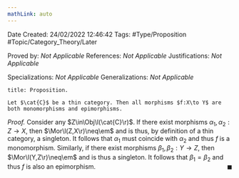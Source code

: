 ```yaml
---
mathLink: auto
---
```


<div class="topSpace"></div>

Date Created: 24/02/2022 12:46:42
Tags: #Type/Proposition #Topic/Category_Theory/Later

Proved by: <i>Not Applicable</i>
References: <i>Not Applicable</i>
Justifications: <i>Not Applicable</i>

Specializations: <i>Not Applicable</i>
Generalizations: <i>Not Applicable</i>

``` ad-Proposition
title: Proposition.

Let $\cat{C}$ be a thin category. Then all morphisms $f:X\to Y$ are both monomorphisms and epimorphisms.

```

<i>Proof.</i> Consider any $Z\in\Obj\l(\cat{C}\r)$. If there exist morphisms $\alpha_1,\alpha_2:Z\to X$, then $\Mor\l(Z,X\r)\neq\em$ and is thus, by definition of a thin category, a singleton. It follows that $\alpha_1$ must coincide with $\alpha_2$ and thus $f$ is a monomorphism. Similarly, if there exist morphisms $\beta_1,\beta_2:Y\to Z$, then $\Mor\l(Y,Z\r)\neq\em$ and is thus a singleton. It follows that $\beta_1=\beta_2$ and thus $f$ is also an epimorphism.<span style="float:right;">$\blacksquare$</span>
